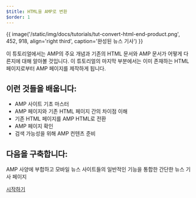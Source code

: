 ```yaml
---
$title: HTML을 AMP로 변환
$order: 1
---
```


{{ image('/static/img/docs/tutorials/tut-convert-html-end-product.png', 452, 918, align='right third', caption='완성된 뉴스 기사') }}

이 튜토리얼에서는 AMP의 주요 개념과 기존의 HTML 문서와 AMP 문서가 어떻게 다른지에 대해 알아볼 것입니다. 이 튜토리얼의 마지막 부분에서는 이미 존재하는 HTML 페이지로부터 AMP 페이지를 제작하게 됩니다.

## 이런 것들을 배웁니다:

- AMP 사이트 기초 마스터
- AMP 페이지와 기존 HTML 페이지 간의 차이점 이해
- 기존 HTML 페이지를 AMP HTML로 전환
- AMP 페이지 확인
- 검색 가능성을 위해 AMP 컨텐츠 준비


## 다음을 구축합니다:

AMP 사양에 부합하고 모바일 뉴스 사이트들의 일반적인 기능을 통합한 간단한 뉴스 기사 페이지

<div class="start-button">
<a class="button" href="/ko/docs/tutorials/converting/setting-up.html"><span class="arrow-next">시작하기</span></a>
</div>

